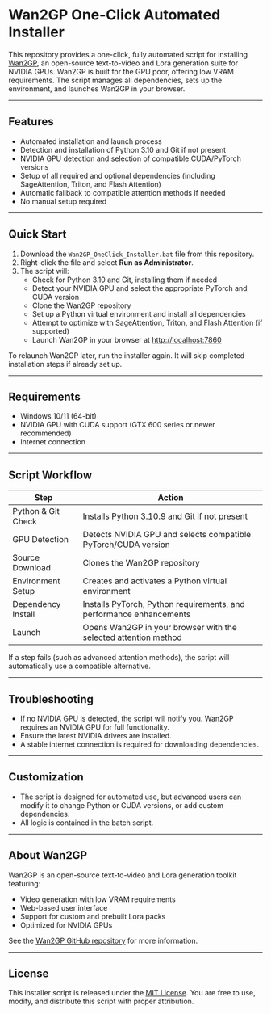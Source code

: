 # Wan2GP One-Click Automated Installer

This repository provides a one-click, fully automated script for installing [Wan2GP](https://github.com/deepbeepmeep/Wan2GP), an open-source text-to-video and Lora generation suite for NVIDIA GPUs. Wan2GP is built for the GPU poor, offering low VRAM requirements. The script manages all dependencies, sets up the environment, and launches Wan2GP in your browser.


---

## Features

- Automated installation and launch process
- Detection and installation of Python 3.10 and Git if not present
- NVIDIA GPU detection and selection of compatible CUDA/PyTorch versions
- Setup of all required and optional dependencies (including SageAttention, Triton, and Flash Attention)
- Automatic fallback to compatible attention methods if needed
- No manual setup required

---

## Quick Start

1. Download the `Wan2GP_OneClick_Installer.bat` file from this repository.
2. Right-click the file and select **Run as Administrator**.
3. The script will:
   - Check for Python 3.10 and Git, installing them if needed
   - Detect your NVIDIA GPU and select the appropriate PyTorch and CUDA version
   - Clone the Wan2GP repository
   - Set up a Python virtual environment and install all dependencies
   - Attempt to optimize with SageAttention, Triton, and Flash Attention (if supported)
   - Launch Wan2GP in your browser at [http://localhost:7860](http://localhost:7860)

To relaunch Wan2GP later, run the installer again. It will skip completed installation steps if already set up.

---

## Requirements

- Windows 10/11 (64-bit)
- NVIDIA GPU with CUDA support (GTX 600 series or newer recommended)
- Internet connection

---

## Script Workflow

| Step                  | Action                                                                 |
|-----------------------|------------------------------------------------------------------------|
| Python & Git Check    | Installs Python 3.10.9 and Git if not present                          |
| GPU Detection         | Detects NVIDIA GPU and selects compatible PyTorch/CUDA version         |
| Source Download       | Clones the Wan2GP repository                                           |
| Environment Setup     | Creates and activates a Python virtual environment                     |
| Dependency Install    | Installs PyTorch, Python requirements, and performance enhancements    |
| Launch                | Opens Wan2GP in your browser with the selected attention method        |

If a step fails (such as advanced attention methods), the script will automatically use a compatible alternative.

---

## Troubleshooting

- If no NVIDIA GPU is detected, the script will notify you. Wan2GP requires an NVIDIA GPU for full functionality.
- Ensure the latest NVIDIA drivers are installed.
- A stable internet connection is required for downloading dependencies.

---

## Customization

- The script is designed for automated use, but advanced users can modify it to change Python or CUDA versions, or add custom dependencies.
- All logic is contained in the batch script.

---

## About Wan2GP

Wan2GP is an open-source text-to-video and Lora generation toolkit featuring:
- Video generation with low VRAM requirements
- Web-based user interface
- Support for custom and prebuilt Lora packs
- Optimized for NVIDIA GPUs

See the [Wan2GP GitHub repository](https://github.com/deepbeepmeep/Wan2GP) for more information.

---

## License

This installer script is released under the [MIT License](LICENSE). You are free to use, modify, and distribute this script with proper attribution.
